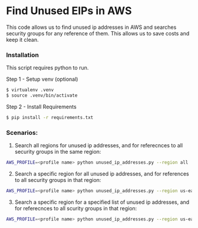 # Find Unused EIPs in AWS

This code allows us to find unused ip addresses in AWS and searches security groups for any reference of them. This allows us to save costs and keep it clean.

### Installation

This script requires python to run.

Step 1 - Setup venv (optional)
```sh
$ virtualenv .venv
$ source .venv/bin/activate  
```

Step 2 - Install Requirements

```sh
$ pip install -r requirements.txt
```

### Scenarios:

1. Search all regions for unused ip addresses, and for referecnces to all security groups in the same region:
```sh
AWS_PROFILE=<profile name> python unused_ip_addresses.py --region all
```

2. Search a specific region for all unused ip addresses, and for references to all security groups in that region:
```sh
AWS_PROFILE=<profile name> python unused_ip_addresses.py --region us-east-1
```

3. Search a specific region for a specified list of unused ip addresses, and for referecnces to all scurity groups in that region:
```sh
AWS_PROFILE=<profile name> python unused_ip_addresses.py --region us-east-1 --ip_addresses 10.1.1.1,10.2.2.2,10.3.3.3
```
